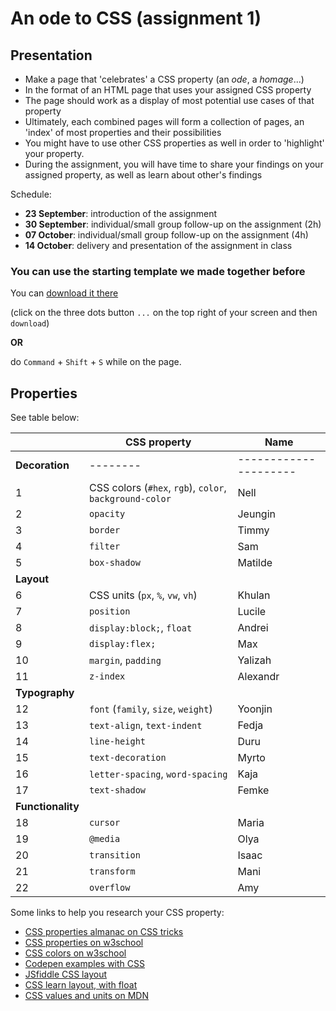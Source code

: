 # An ode to CSS (assignment 1)

## Presentation

- Make a page that 'celebrates' a CSS property (an *ode*, a *homage*...)
- In the format of an HTML page that uses your assigned CSS property
- The page should work as a display of most potential use cases of that property
- Ultimately, each combined pages will form a collection of pages, an 'index' of most properties and their possibilities
- You might have to use other CSS properties as well in order to 'highlight' your property.
- During the assignment, you will have time to share your findings on your assigned property, as well as learn about other's findings

Schedule:

- **23 September**: introduction of the assignment
- **30 September**: individual/small group follow-up on the assignment (2h)
- **07 October**: individual/small group follow-up on the assignment (4h)
- **14 October**: delivery and presentation of the assignment in class

### You can use the starting template we made together before

You can [download it there](https://github.com/francois-gm/go-kabk-y1a/blob/main/03%20-%20Assignment%201%20(ode%20to%20CSS)/my-project-template.zip)

(click on the three dots button `...` on the top right of your screen and then `download`)

**OR** 

do `Command` + `Shift` + `S` while on the page.

## Properties

See table below:

| | CSS property | Name |
| -------- | --------  | --------------------- |
| **Decoration**  | --------  | --------------------- |
| 1 | CSS colors (`#hex`, `rgb`), `color`, `background-color` | Nell |
| 2 | `opacity` | Jeungin |
| 3 | `border` | Timmy |
| 4 | `filter` | Sam |
| 5 | `box-shadow` | Matilde |
| **Layout** | | |
| 6 | CSS units (`px`, `%`, `vw`, `vh`) | Khulan |
| 7 | `position` | Lucile |
| 8 | `display:block;`, `float` | Andrei |
| 9 | `display:flex;` | Max |
| 10 | `margin`, `padding` | Yalizah |
| 11 | `z-index` | Alexandr |
| **Typography** | | |
| 12 | `font` (`family`, `size`, `weight`) | Yoonjin |
| 13 | `text-align`, `text-indent` | Fedja |
| 14 | `line-height` | Duru |
| 15 | `text-decoration` | Myrto |
| 16 | `letter-spacing`, `word-spacing` | Kaja |
| 17 | `text-shadow` | Femke |
| **Functionality** | | |
| 18 | `cursor` | Maria |
| 19 | `@media` | Olya |
| 20 | `transition` | Isaac |
| 21 | `transform` | Mani |
| 22 | `overflow` | Amy |

Some links to help you research your CSS property:

- [CSS properties almanac on CSS tricks](https://css-tricks.com/almanac/properties/)
- [CSS properties on w3school](https://www.w3schools.com/cssref/index.php)
- [CSS colors on w3school](https://www.w3schools.com/cssref/css_colors_legal.php)
- [Codepen examples with CSS](https://codepen.io/team/css-tricks/pens/popular)
- [JSfiddle CSS layout](https://jsfiddle.net/vintharas/ybt6k2dw/)
- [CSS learn layout, with float](https://learnlayout.com)
- [CSS values and units on MDN](https://developer.mozilla.org/en-US/docs/Learn/CSS/Building_blocks/Values_and_units)

